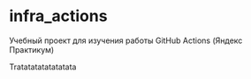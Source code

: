 # infra_actions
Учебный проект для изучения работы GitHub Actions (Яндекс Практикум)

Tratatatatatatatata
